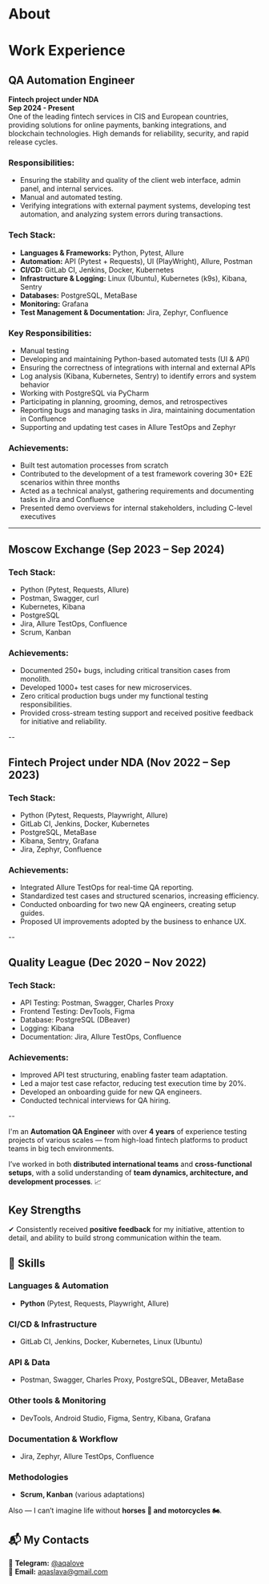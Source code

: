 # About
# Work Experience

## QA Automation Engineer  
**Fintech project under NDA**  
**Sep 2024 - Present**  
One of the leading fintech services in CIS and European countries, providing solutions for online payments, banking integrations, and blockchain technologies. High demands for reliability, security, and rapid release cycles.

### Responsibilities:
- Ensuring the stability and quality of the client web interface, admin panel, and internal services.
- Manual and automated testing.
- Verifying integrations with external payment systems, developing test automation, and analyzing system errors during transactions.

### Tech Stack:
- **Languages & Frameworks:** Python, Pytest, Allure
- **Automation:** API (Pytest + Requests), UI (PlayWright), Allure, Postman
- **CI/CD:** GitLab CI, Jenkins, Docker, Kubernetes
- **Infrastructure & Logging:** Linux (Ubuntu), Kubernetes (k9s), Kibana, Sentry
- **Databases:** PostgreSQL, MetaBase
- **Monitoring:** Grafana
- **Test Management & Documentation:** Jira, Zephyr, Confluence

### Key Responsibilities:
- Manual testing
- Developing and maintaining Python-based automated tests (UI & API)
- Ensuring the correctness of integrations with internal and external APIs
- Log analysis (Kibana, Kubernetes, Sentry) to identify errors and system behavior
- Working with PostgreSQL via PyCharm
- Participating in planning, grooming, demos, and retrospectives
- Reporting bugs and managing tasks in Jira, maintaining documentation in Confluence
- Supporting and updating test cases in Allure TestOps and Zephyr

### Achievements:
- Built test automation processes from scratch
- Contributed to the development of a test framework covering 30+ E2E scenarios within three months
- Acted as a technical analyst, gathering requirements and documenting tasks in Jira and Confluence
- Presented demo overviews for internal stakeholders, including C-level executives

---

## Moscow Exchange (Sep 2023 – Sep 2024)
### Tech Stack:
- Python (Pytest, Requests, Allure)
- Postman, Swagger, curl
- Kubernetes, Kibana
- PostgreSQL
- Jira, Allure TestOps, Confluence
- Scrum, Kanban

### Achievements:
- Documented 250+ bugs, including critical transition cases from monolith.
- Developed 1000+ test cases for new microservices.
- Zero critical production bugs under my functional testing responsibilities.
- Provided cross-stream testing support and received positive feedback for initiative and reliability.

--

## Fintech Project under NDA (Nov 2022 – Sep 2023)
### Tech Stack:
- Python (Pytest, Requests, Playwright, Allure)
- GitLab CI, Jenkins, Docker, Kubernetes
- PostgreSQL, MetaBase
- Kibana, Sentry, Grafana
- Jira, Zephyr, Confluence

### Achievements:
- Integrated Allure TestOps for real-time QA reporting.
- Standardized test cases and structured scenarios, increasing efficiency.
- Conducted onboarding for two new QA engineers, creating setup guides.
- Proposed UI improvements adopted by the business to enhance UX.

--

## Quality League (Dec 2020 – Nov 2022)
### Tech Stack:
- API Testing: Postman, Swagger, Charles Proxy
- Frontend Testing: DevTools, Figma
- Database: PostgreSQL (DBeaver)
- Logging: Kibana
- Documentation: Jira, Allure TestOps, Confluence

### Achievements:
- Improved API test structuring, enabling faster team adaptation.
- Led a major test case refactor, reducing test execution time by 20%.
- Developed an onboarding guide for new QA engineers.
- Conducted technical interviews for QA hiring.

--

I'm an **Automation QA Engineer** with over **4 years** of experience testing projects of various scales — from high-load fintech platforms to product teams in big tech environments.  

I’ve worked in both **distributed international teams** and **cross-functional setups**, with a solid understanding of **team dynamics, architecture, and development processes**. 📈  

## Key Strengths  
✔ Consistently received **positive feedback** for my initiative, attention to detail, and ability to build strong communication within the team.  

## 📌 Skills  
### Languages & Automation  
- **Python** (Pytest, Requests, Playwright, Allure)  

### CI/CD & Infrastructure  
- GitLab CI, Jenkins, Docker, Kubernetes, Linux (Ubuntu)  

### API & Data  
- Postman, Swagger, Charles Proxy, PostgreSQL, DBeaver, MetaBase  

### Other tools & Monitoring  
- DevTools, Android Studio, Figma, Sentry, Kibana, Grafana  

### Documentation & Workflow  
- Jira, Zephyr, Allure TestOps, Confluence  

### Methodologies  
- **Scrum, Kanban** (various adaptations)  


Also — I can’t imagine life without **horses 🏇 and motorcycles 🏍️**.  

## 📬 My Contacts  
📩 **Telegram:** [@aqalove](https://t.me/aqalove)  
📧 **Email:** aqaslava@gmail.com  
